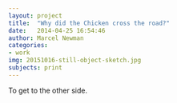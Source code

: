 ```yaml
---
layout: project
title:  "Why did the Chicken cross the road?"
date:   2014-04-25 16:54:46
author: Marcel Newman
categories:
- work
img: 20151016-still-object-sketch.jpg
subjects: print
---
```

To get to the other side.